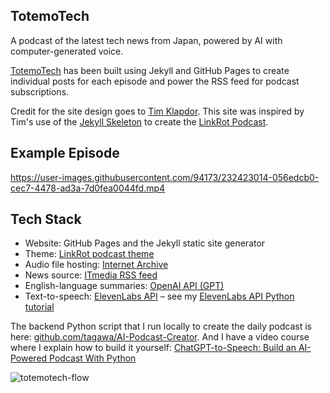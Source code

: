 ## TotemoTech

A podcast of the latest tech news from Japan, powered by AI with computer-generated voice.

[TotemoTech](https://totemotech.com) has been built using Jekyll and GitHub Pages to create individual posts for each episode and power the RSS feed for podcast subscriptions. 

Credit for the site design goes to [Tim Klapdor](https://timklapdor.com/). This site was inspired by Tim's use of the [Jekyll Skeleton](https://github.com/timklapdor/jekyll-skeleton) to create the [LinkRot Podcast](https://github.com/timklapdor/link-rot).

## Example Episode

https://user-images.githubusercontent.com/94173/232423014-056edcb0-cec7-4478-ad3a-7d0fea0044fd.mp4

## Tech Stack

- Website: GitHub Pages and the Jekyll static site generator
- Theme: [LinkRot podcast theme](https://github.com/timklapdor/link-rot)
- Audio file hosting: [Internet Archive](https://archive.org/details/japandailynews/)
- News source: [ITmedia RSS feed](https://corp.itmedia.co.jp/media/rss_list/)
- English-language summaries: [OpenAI API (GPT)](https://platform.openai.com/)
- Text-to-speech: [ElevenLabs API](https://elevenlabs.io/) – see my [ElevenLabs API Python tutorial](https://puppycoding.com/2023/08/24/elevenlabs-api-python-tutorial/)

The backend Python script that I run locally to create the daily podcast is here: [github.com/tagawa/AI-Podcast-Creator](https://github.com/tagawa/AI-Podcast-Creator). And I have a video course where I explain how to build it yourself: [ChatGPT-to-Speech: Build an AI-Powered Podcast With Python](https://www.udemy.com/course/ai-chatgpt-to-speech-with-python/?referralCode=6F94B03A927734DA0043)

![totemotech-flow](https://user-images.githubusercontent.com/94173/232421923-66a4f1e3-13bd-4761-95fb-909ace7453c8.png)
